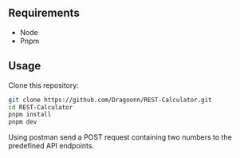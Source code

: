 ## Requirements
- Node
- Pnpm

## Usage

Clone this repository:
```bash
git clone https://github.com/Dragoonn/REST-Calculator.git
cd REST-Calculator
pnpm install
pnpm dev
```
Using postman send a POST request containing two numbers to the predefined API endpoints.
